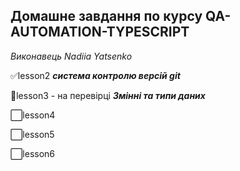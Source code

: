 ## Домашне завдання по курсу QA-AUTOMATION-TYPESCRIPT

_Виконавець Nadiia Yatsenko_

:white_check_mark:lesson2 ***система контролю версій git***

:large_orange_diamond:lesson3 - на перевірці ***Змінні та типи даних***

:white_large_square:lesson4

:white_large_square:lesson5

:white_large_square:lesson6
